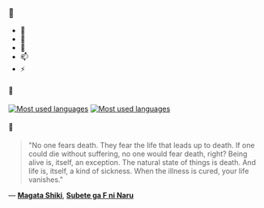 ### 👋

- 🔭
- 🌱
- 💬
- 📫
- ⚡

#### 🧏

[![Most used languages](https://github-readme-stats-aynah.vercel.app/api/top-langs/?username=aynh&theme=solarized-dark&langs_count=6&layout=compact&hide_title=true)](https://github.com/anuraghazra/github-readme-stats#gh-dark-mode-only)
[![Most used languages](https://github-readme-stats-aynah.vercel.app/api/top-langs/?username=aynh&theme=solarized-light&langs_count=6&layout=compact&hide_title=true)](https://github.com/anuraghazra/github-readme-stats#gh-light-mode-only)

#### 💬

> "No one fears death. They fear the life that leads up to death. If one could die without suffering, no one would fear death, right? Being alive is, itself, an exception. The natural state of things is death. And life is, itself, a kind of sickness. When the illness is cured, your life vanishes."

&mdash; [**Magata Shiki**](https://myanimelist.net/character.php?q=Magata%20Shiki&cat=character), [**Subete ga F ni Naru**](https://myanimelist.net/search/all?q=Subete%20ga%20F%20ni%20Naru&cat=all)
